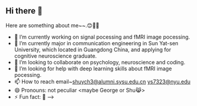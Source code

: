 ## Hi there 👋

Here are something about me~~.😊🌸🌸

- 🔭 I’m currently working on signal pocessing and fMRI image pocessing.
- 🌱 I’m currently major in communication engineering in Sun Yat-sen University, which located in Guangdong China, and applying for cognitive neuroscience graduate.
- 👯 I’m looking to collaborate on psychology,      neuroscience and coding.
- 🤔 I’m looking for help with deep learning skills about fMRI image pocessing.
- 📫 How to reach
             email~shuych3@alumni.sysu.edu.cn
                   ys7323@nyu.edu
- 😄 Pronouns: not peculiar 
                       <maybe George or Shu😹>
- ⚡ Fun fact: 🙊
-->
